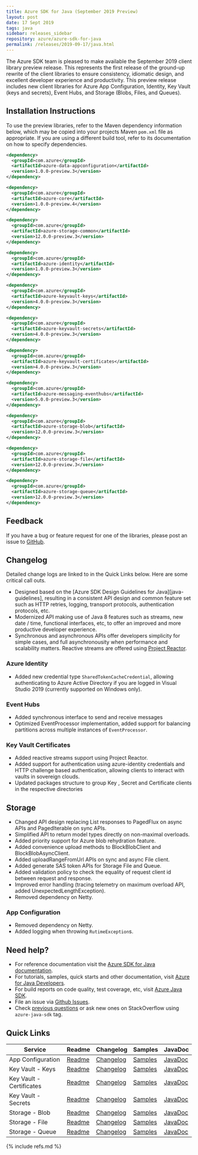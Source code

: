 ```yaml
---
title: Azure SDK for Java (September 2019 Preview)
layout: post
date: 17 Sept 2019
tags: java
sidebar: releases_sidebar
repository: azure/azure-sdk-for-java
permalink: /releases/2019-09-17/java.html
---
```


The Azure SDK team is pleased to make available the September 2019 client library preview release. This represents the first release of the ground-up rewrite of the client libraries to ensure consistency, idiomatic design, and excellent developer experience and productivity. This preview release includes new client libraries for Azure App Configuration, Identity, Key Vault (keys and secrets), Event Hubs, and Storage (Blobs, Files, and Queues).

## Installation Instructions
To use the preview libraries, refer to the Maven dependency information below, which may be copied into your projects Maven `pom.xml` file as appropriate. If you are using a different build tool, refer to its documentation on how to specify dependencies.

```xml
<dependency>
  <groupId>com.azure</groupId>
  <artifactId>azure-data-appconfiguration</artifactId>
  <version>1.0.0-preview.3</version>
</dependency>

<dependency>
  <groupId>com.azure</groupId>
  <artifactId>azure-core</artifactId>
  <version>1.0.0-preview.4</version>
</dependency>

<dependency>
  <groupId>com.azure</groupId>
  <artifactId>azure-storage-common</artifactId>
  <version>12.0.0-preview.3</version>
</dependency>

<dependency>
  <groupId>com.azure</groupId>
  <artifactId>azure-identity</artifactId>
  <version>1.0.0-preview.3</version>
</dependency>

<dependency>
  <groupId>com.azure</groupId>
  <artifactId>azure-keyvault-keys</artifactId>
  <version>4.0.0-preview.3</version>
</dependency>

<dependency>
  <groupId>com.azure</groupId>
  <artifactId>azure-keyvault-secrets</artifactId>
  <version>4.0.0-preview.3</version>
</dependency>

<dependency>
  <groupId>com.azure</groupId>
  <artifactId>azure-keyvault-certificates</artifactId>
  <version>4.0.0-preview.3</version>
</dependency>

<dependency>
  <groupId>com.azure</groupId>
  <artifactId>azure-messaging-eventhubs</artifactId>
  <version>5.0.0-preview.3</version>
</dependency>

<dependency>
  <groupId>com.azure</groupId>
  <artifactId>azure-storage-blob</artifactId>
  <version>12.0.0-preview.3</version>
</dependency>

<dependency>
  <groupId>com.azure</groupId>
  <artifactId>azure-storage-file</artifactId>
  <version>12.0.0-preview.3</version>
</dependency>

<dependency>
  <groupId>com.azure</groupId>
  <artifactId>azure-storage-queue</artifactId>
  <version>12.0.0-preview.3</version>
</dependency>
```

## Feedback
If you have a bug or feature request for one of the libraries, please post an issue to [GitHub](https://github.com/azure/azure-sdk-for-java/issues).

## Changelog
Detailed change logs are linked to in the Quick Links below. Here are some critical call outs.

* Designed based on the [Azure SDK Design Guidelines for Java][java-guidelines], resulting in a consistent API design and common feature set such as HTTP retries, logging, transport protocols, authentication protocols, etc.
* Modernized API making use of Java 8 features such as streams, new date / time, functional interfaces, etc, to offer an improved and more productive developer experience.
* Synchronous and asynchronous APIs offer developers simplicity for simple cases, and full asynchronousity when performance and scalability matters. Reactive streams are offered using [Project Reactor](http://projectreactor.io).

### Azure Identity
- Added new credential type `SharedTokenCacheCredential`, allowing authenticating to Azure Active Directory if you are logged in Visual Studio 2019 (currently supported on Windows only).

### Event Hubs
- Added synchronous interface to send and receive messages
- Optimized EventProcessor implementation, added support for balancing partitions across multiple instances of `EventProcessor`.  

### Key Vault Certificates
- Added reactive streams support using Project Reactor.
- Added support for authentication using azure-identity credentials and HTTP challenge based authentication, allowing clients to interact with vaults in sovereign clouds.
- Updated packages structure to group Key , Secret and Certificate clients in the respective directories 

##  Storage
- Changed API design replacing List responses to PagedFlux on async APIs and PagedIterable on sync APIs.
- Simplified API to return model types directly on non-maximal overloads.
- Added priority support for Azure blob rehydration feature.
- Added convenience upload methods to BlockBlobClient and BlockBlobAsyncClient.
- Added uploadRangeFromUrl APIs on sync and async File client.
- Added generate SAS token APIs for Storage File and Queue.
- Added validation policy to check the equality of request client id between request and response.
- Improved error handling (tracing telemetry on maximum overload API, added UnexpectedLengthException).
- Removed dependency on Netty. 

### App Configuration
- Removed dependency on Netty.
- Added logging when throwing `RutimeException`s.

## Need help?
* For reference documentation visit the [Azure SDK for Java documentation](https://azure.github.io/azure-sdk-for-java/track2reports/index.html).
* For tutorials, samples, quick starts and other documentation, visit [Azure for Java Developers](https://docs.microsoft.com/java/azure/).
* For build reports on code quality, test coverage, etc, visit [Azure Java SDK](https://azuresdkartifacts.blob.core.windows.net/azure-sdk-for-java/index.html).
* File an issue via [Github Issues](https://github.com/Azure/azure-sdk-for-java/issues/new/choose).
* Check [previous questions](https://stackoverflow.com/questions/tagged/azure-java-sdk) or ask new ones on StackOverflow using `azure-java-sdk` tag.

## Quick Links

| Service  | Readme | Changelog | Samples | JavaDoc |
| -- | -- | -- | -- | -- |
| App Configuration | [Readme](https://github.com/Azure/azure-sdk-for-java/blob/azure-data-appconfiguration_1.0.0-preview.3/sdk/appconfiguration/azure-data-appconfiguration/README.md) | [Changelog](https://github.com/Azure/azure-sdk-for-java/blob/azure-data-appconfiguration_1.0.0-preview.3/sdk/appconfiguration/azure-data-appconfiguration/CHANGELOG.md) | [Samples](https://github.com/Azure/azure-sdk-for-java/tree/azure-data-appconfiguration_1.0.0-preview.3/sdk/appconfiguration/azure-data-appconfiguration/src/samples/java/com/azure/data/appconfiguration) | [JavaDoc](https://azure.github.io/azure-sdk-for-java/track2reports/index.html) |
| Key Vault - Keys | [Readme](https://github.com/Azure/azure-sdk-for-java/blob/azure-keyvault-keys_4.0.0-preview.3/sdk/keyvault/azure-keyvault-keys/README.md) | [Changelog](https://github.com/Azure/azure-sdk-for-java/blob/azure-keyvault-keys_4.0.0-preview.3/sdk/keyvault/azure-keyvault-keys/CHANGELOG.md) | [Samples](https://github.com/Azure/azure-sdk-for-java/tree/azure-keyvault-keys_4.0.0-preview.3/sdk/keyvault/azure-keyvault-keys/src/samples/java/com/azure/security/keyvault/keys) | [JavaDoc](https://azure.github.io/azure-sdk-for-java/track2reports/index.html) |
| Key Vault - Certificates | [Readme](https://github.com/Azure/azure-sdk-for-java/blob/azure-keyvault-certificates_4.0.0-preview.3/sdk/keyvault/azure-keyvault-certificates/README.md) | [Changelog](https://github.com/Azure/azure-sdk-for-java/blob/azure-keyvault-certificates_4.0.0-preview.3/sdk/keyvault/azure-keyvault-certificates/CHANGELOG.md) | [Samples](https://github.com/Azure/azure-sdk-for-java/tree/azure-keyvault-certificates_4.0.0-preview.3/sdk/keyvault/azure-keyvault-certificates/src/samples/java/com/azure/security/keyvault/certificates) | [JavaDoc](https://azure.github.io/azure-sdk-for-java/track2reports/index.html) |
| Key Vault - Secrets | [Readme](https://github.com/Azure/azure-sdk-for-java/blob/azure-keyvault-secrets_4.0.0-preview.3/sdk/keyvault/azure-keyvault-secrets/README.md) | [Changelog](https://github.com/Azure/azure-sdk-for-java/blob/azure-keyvault-secrets_4.0.0-preview.3/sdk/keyvault/azure-keyvault-secrets/CHANGELOG.md) | [Samples](https://github.com/Azure/azure-sdk-for-java/tree/azure-keyvault-secrets_4.0.0-preview.3/sdk/keyvault/azure-keyvault-secrets/src/samples/java/com/azure/security/keyvault/secrets) | [JavaDoc](https://azure.github.io/azure-sdk-for-java/track2reports/index.html) || Event Hubs | [Readme](https://github.com/Azure/azure-sdk-for-java/blob/azure-messaging-eventhubs_5.0.0-preview.3/sdk/eventhubs/azure-eventhubs/README.md) | [Changelog](https://github.com/Azure/azure-sdk-for-java/blob/azure-messaging-eventhubs_5.0.0-preview.3/sdk/eventhubs/azure-eventhubs/CHANGELOG.md) | [Samples](https://github.com/Azure/azure-sdk-for-java/tree/azure-messaging-eventhubs_5.0.0-preview.3/sdk/eventhubs/azure-eventhubs/src/samples/java/com/azure/messaging/eventhubs) | [JavaDoc](https://azure.github.io/azure-sdk-for-java/track2reports/index.html) |
| Storage - Blob | [Readme](https://github.com/Azure/azure-sdk-for-java/blob/azure-storage-blob_12.0.0-preview.3/sdk/storage/azure-storage-blob/README.md) | [Changelog](https://github.com/Azure/azure-sdk-for-java/blob/azure-storage-blob_12.0.0-preview.3/sdk/storage/azure-storage-blob/CHANGELOG.md) | [Samples](https://github.com/Azure/azure-sdk-for-java/tree/azure-storage-blob_12.0.0-preview.3/sdk/storage/azure-storage-blob/src/samples/java/com/azure/storage/blob) | [JavaDoc](https://azure.github.io/azure-sdk-for-java/track2reports/index.html) |
| Storage - File | [Readme](https://github.com/Azure/azure-sdk-for-java/blob/azure-storage-file_12.0.0-preview.3/sdk/storage/azure-storage-file/README.md) | [Changelog](https://github.com/Azure/azure-sdk-for-java/blob/azure-storage-file_12.0.0-preview.3/sdk/storage/azure-storage-file/CHANGELOG.md) | [Samples](https://github.com/Azure/azure-sdk-for-java/tree/azure-storage-file_12.0.0-preview.3/sdk/storage/azure-storage-file/src/samples/java/com/azure) | [JavaDoc](https://azure.github.io/azure-sdk-for-java/track2reports/index.html) |
| Storage - Queue | [Readme](https://github.com/Azure/azure-sdk-for-java/blob/azure-storage-queue_12.0.0-preview.3/sdk/storage/azure-storage-queue/README.md) | [Changelog](https://github.com/Azure/azure-sdk-for-java/blob/azure-storage-queue_12.0.0-preview.3/sdk/storage/azure-storage-queue/CHANGELOG.md) | [Samples](https://github.com/Azure/azure-sdk-for-java/tree/azure-storage-queue_12.0.0-preview.3/sdk/storage/azure-storage-queue/src/samples/java/com/azure/storage/queue) | [JavaDoc](https://azure.github.io/azure-sdk-for-java/track2reports/index.html) |

{% include refs.md %}
